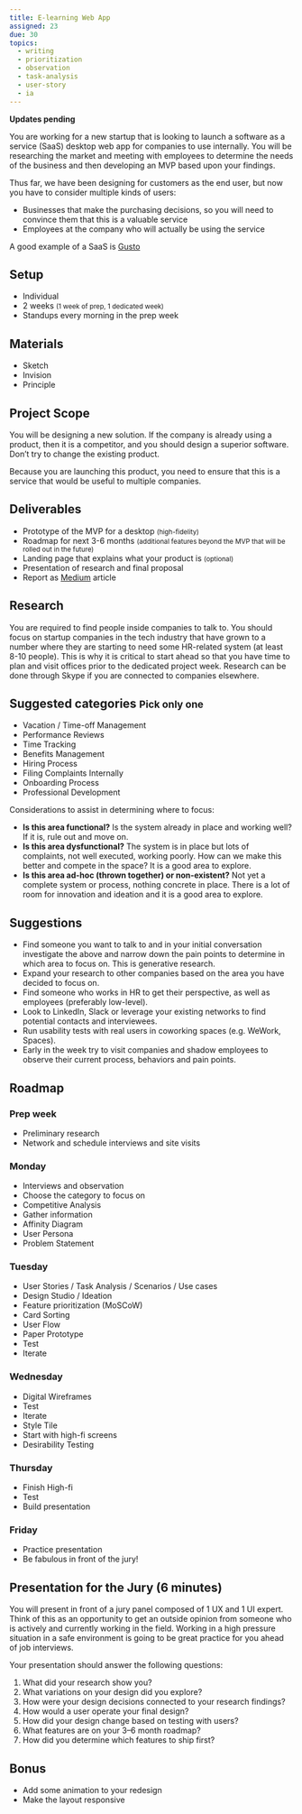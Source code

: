 ```yaml
---
title: E-learning Web App
assigned: 23
due: 30
topics:
  - writing
  - prioritization
  - observation
  - task-analysis
  - user-story
  - ia
---
```


**Updates pending**

You are working for a new startup that is looking to launch a software as a service (SaaS) desktop web app for companies to use internally. You will be researching the market and meeting with employees to determine the needs of the business and then developing an MVP based upon your findings.

Thus far, we have been designing for customers as the end user, but now you have to consider multiple kinds of users:

- Businesses that make the purchasing decisions, so you will need to convince them that this is a valuable service
- Employees at the company who will actually be using the service

A good example of a SaaS is [Gusto](https://gusto.com/)


## Setup

- Individual
- 2 weeks <small>(1 week of prep, 1 dedicated week)</small>
- Standups every morning in the prep week


## Materials

- Sketch
- Invision
- Principle


## Project Scope

You will be designing a new solution. If the company is already using a product, then it is a competitor, and you should design a superior software. Don’t try to change the existing product.

Because you are launching this product, you need to ensure that this is a service that would be useful to multiple companies.


## Deliverables

- Prototype of the MVP for a desktop <small>(high-fidelity)</small>
- Roadmap for next 3-6 months <small>(additional features beyond the MVP that will be rolled out in the future)</small>
- Landing page that explains what your product is <small>(optional)</small>
- Presentation of research and final proposal
- Report as [Medium](https://medium.com/) article


## Research

You are required to find people inside companies to talk to. You should focus on startup companies in the tech industry that have grown to a number where they are starting to need some HR-related system (at least 8-10 people). This is why it is critical to start ahead so that you have time to plan and visit offices prior to the dedicated project week. Research can be done through Skype if you are connected to companies elsewhere.


## Suggested categories <small>Pick only one</small>

- Vacation / Time-off Management
- Performance Reviews
- Time Tracking
- Benefits Management
- Hiring Process
- Filing Complaints Internally
- Onboarding Process
- Professional Development

Considerations to assist in determining where to focus:

- **Is this area functional?** Is the system already in place and working well? If it is, rule out and move on.
- **Is this area dysfunctional?** The system is in place but lots of complaints, not well executed, working poorly. How can we make this better and compete in the space? It is a good area to explore.
- **Is this area ad-hoc (thrown together) or non-existent?** Not yet a complete system or process, nothing concrete in place. There is a lot of room for innovation and ideation and it is a good area to explore.


## Suggestions

- Find someone you want to talk to and in your initial conversation investigate the above and narrow down the pain points to determine in which area to focus on. This is generative research.
- Expand your research to other companies based on the area you have decided to focus on.
- Find someone who works in HR to get their perspective, as well as employees (preferably low-level).
- Look to LinkedIn, Slack or leverage your existing networks to find potential contacts and interviewees.
- Run usability tests with real users in coworking spaces (e.g. WeWork, Spaces).
- Early in the week try to visit companies and shadow employees to observe their current process, behaviors and pain points.


## Roadmap

### Prep week

- Preliminary research
- Network and schedule interviews and site visits

### Monday

- Interviews and observation
- Choose the category to focus on
- Competitive Analysis
- Gather information
- Affinity Diagram
- User Persona
- Problem Statement

### Tuesday

- User Stories / Task Analysis / Scenarios / Use cases
- Design Studio / Ideation
- Feature prioritization (MoSCoW)
- Card Sorting
- User Flow
- Paper Prototype
- Test
- Iterate

### Wednesday

- Digital Wireframes
- Test
- Iterate
- Style Tile
- Start with high-fi screens
- Desirability Testing

### Thursday

- Finish High-fi
- Test
- Build presentation

### Friday
- Practice presentation
- Be fabulous in front of the jury!


## Presentation for the Jury (6 minutes)

You will present in front of a jury panel composed of 1 UX and 1 UI expert. Think of this as an opportunity to get an outside opinion from someone who is actively and currently working in the field. Working in a high pressure situation in a safe environment is going to be great practice for you ahead of job interviews.

Your presentation should answer the following questions:

1. What did your research show you?
2. What variations on your design did you explore?
3. How were your design decisions connected to your research findings?
4. How would a user operate your final design?
5. How did your design change based on testing with users?
6. What features are on your 3–6 month roadmap?
7. How did you determine which features to ship first?


## Bonus

- Add some animation to your redesign
- Make the layout responsive
